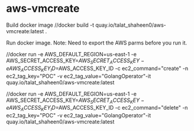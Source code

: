 # aws-vmcreate
Build docker image
//docker build -t  quay.io/talat_shaheen0/aws-vmcreate:latest .

Run docker image.
Note: Need to export the AWS parms before you run it.

//docker run -e AWS_DEFAULT_REGION=us-east-1 -e AWS_SECRET_ACCESS_KEY=$AWS_SECRET_ACCESS_KEY -e AWS_ACCESS_KEY_ID=$AWS_ACCESS_KEY_ID -c ec2_command="create" -n ec2_tag_key="POC" -v ec2_tag_value="GolangOperator"-it quay.io/talat_shaheen0/aws-vmcreate:latest

//docker run -e AWS_DEFAULT_REGION=us-east-1 -e AWS_SECRET_ACCESS_KEY=$AWS_SECRET_ACCESS_KEY -e AWS_ACCESS_KEY_ID=$AWS_ACCESS_KEY_ID -c ec2_command="delete" -n ec2_tag_key="POC" -v ec2_tag_value="GolangOperator"-it quay.io/talat_shaheen0/aws-vmcreate:latest
